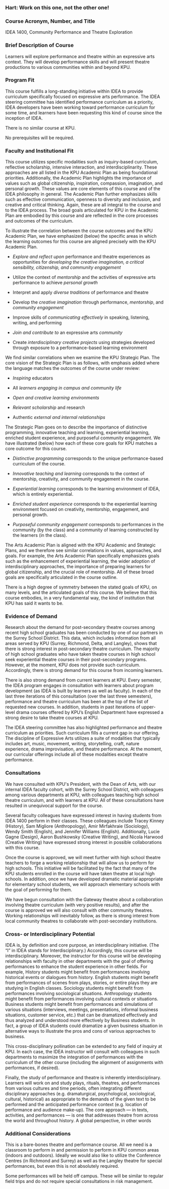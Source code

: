 ### Hart: Work on this one, not the other one!


### Course Acronym, Number, and Title

IDEA 1400, Community Performance and Theatre Exploration

### Brief Description of Course

Learners will explore performance and theatre within an expressive arts context. They will develop performance skills and will present theatre productions to various communities within and beyond KPU.

### Program Fit

This course fulfills a long-standing initiative within IDEA to provide curriculum specifically focused on expressive arts performance. The IDEA steering committee has identified performance curriculum as a priority, IDEA developers have been working toward performance curriculum for some time, and learners have been requesting this kind of course since the inception of IDEA.

There is no similar course at KPU.

No prerequisites will be required.

### Faculty and Institutional Fit

This course utilizes specific modalities such as inquiry-based curriculum, reflective scholarship, intensive interaction, and interdisciplinarity. These approaches are all listed in the KPU Academic Plan as being foundational priorities. Additionally, the Academic Plan highlights the importance of values such as global citizenship, inspiration, compassion, imagination, and personal growth. These values are core elements of this course and of the IDEA philosophy in general. The Academic Plan further emphasizes skills such as effective communication, openness to diversity and inclusion, and creative and critical thinking. Again, these are all integral to the course and to the IDEA process. The broad goals articulated for KPU in the Academic Plan are embodied by this course and are reflected in the core processes and outcomes of the curriculum.

To illustrate the correlation between the course outcomes and the KPU Academic Plan, we have emphasized (below) the specific areas in which the learning outcomes for this course are aligned precisely with the KPU Academic Plan.

* _Explore and reflect upon_ performance and theatre experiences as opportunities for _developing the creative imagination, a critical sensibility, citizenship, and community engagement_

* Utilize the context of _mentorship_ and the activities of expressive arts performance to achieve _personal growth_

* Interpret and apply _diverse traditions_ of performance and theatre

* Develop the _creative imagination_ through performance, _mentorship_, and _community engagement_

* Improve skills of _communicating effectively_ in speaking, listening, writing, and performing

* _Join and contribute to_ an expressive arts _community_

* Create _interdisciplinary creative projects_ using strategies developed through exposure to a performance-based learning environment

We find similar correlations when we examine the KPU Strategic Plan. The core vision of the Strategic Plan is as follows, with emphasis added where the language matches the outcomes of the course under review:

* _Inspiring_ educators

* All _learners engaging in campus and community life_

* _Open and creative learning environments_

* _Relevant scholarship_ and research

* Authentic _external and internal relationships_

The Strategic Plan goes on to describe the importance of distinctive programming, innovative teaching and learning, experiential learning, enriched student experience, and purposeful community engagement. We have illustrated (below) how each of these core goals for KPU matches a core outcome for this course.

* _Distinctive programming_ corresponds to the unique performance-based curriculum of the course.

* _Innovative teaching and learning_ corresponds to the context of mentorship, creativity, and community engagement in the course.

* _Experiential learning_ corresponds to the learning environment of IDEA, which is entirely experiential.

* _Enriched student experience_ corresponds to the experiential learning environment focused on creativity, mentorship, engagement, and personal growth.

* _Purposeful community engagement_ corresponds to performances in the community (by the class) and a community of learning constructed by the learners (in the class).

The Arts Academic Plan is aligned with the KPU Academic and Strategic Plans, and we therefore see similar correlations in values, approaches, and goals. For example, the Arts Academic Plan specifically emphasizes goals such as the enhancement of experiential learning, the wider adoption of interdisciplinary approaches, the importance of preparing learners for global citizenship, and the crucial role of mentorship. All of these broad goals are specifically articulated in the course outline.

There is a high degree of symmetry between the stated goals of KPU, on many levels, and the articulated goals of this course. We believe that this course embodies, in a very fundamental way, the kind of institution that KPU has said it wants to be.

### Evidence of Demand

Research about the demand for post-secondary theatre courses among recent high school graduates has been conducted by one of our partners in the Surrey School District. This data, which includes information from all areas served by KPU (Surrey, Richmond, Delta, and Langley), shows that there is strong interest in post-secondary theatre curriculum. The majority of high school graduates who have taken theatre courses in high school seek experiential theatre courses in their post-secondary programs. However, at the moment, KPU does not provide such curriculum. Accordingly, there is strong demand for this course from incoming learners.

There is also strong demand from current learners at KPU. Every semester, the IDEA program engages in consultation with learners about program development (as IDEA is built by learners as well as faculty). In each of the last three iterations of this consultation (over the last three semesters), performance and theatre curriculum has been at the top of the list of requested new courses. In addition, students in past iterations of upper-level drama courses offered by KPU’s English Department have expressed a strong desire to take theatre courses at KPU.

The IDEA steering committee has also highlighted performance and theatre curriculum as priorities. Such curriculum fills a current gap in our offering. The discipline of Expressive Arts utilizes a suite of modalities that typically includes art, music, movement, writing, storytelling, craft, nature experience, drama improvisation, and theatre performance. At the moment, our curricular offerings include all of these modalities except theatre performance.

### Consultations

We have consulted with KPU's President, with the Dean of Arts, with our internal IDEA faculty cohort, with the Surrey School District, with colleagues among various departments at KPU, with colleagues teaching high school theatre curriculum, and with learners at KPU. All of these consultations have resulted in unequivocal support for the course.

Several faculty colleagues have expressed interest in having students from IDEA 1400 perform in their classes. These colleagues include Tracey Kinney (History), Sam Migliore (Anthropology), Amir Mirfakhraie (Sociology), Wendy Smith (English), and Jennifer Williams (English). Additionally, Lucie Gagne (Design), Aaron Bushkowsky (Creative Writing), and Nicola Harwood (Creative Writing) have expressed strong interest in possible collaborations with this course.

Once the course is approved, we will meet further with high school theatre teachers to forge a working relationship that will allow us to perform for high schools. This initiative will be facilitated by the fact that many of the KPU students enrolled in the course will have taken theatre at local high schools. In addition, once we have developed dramatic material appropriate for elementary school students, we will approach elementary schools with the goal of performing for them.

We have begun consultation with the Gateway theatre about a collaboration involving theatre curriculum (with very positive results), and after the course is approved we will also consult with other community theatres. Working relationships will inevitably follow, as there is strong interest from local community theatres to collaborate with post-secondary institutions.

### Cross- or Interdisciplinary Potential

IDEA is, by definition and core purpose, an interdisciplinary initiative. (The “I” in IDEA stands for Interdisciplinary.) Accordingly, this course will be interdisciplinary. Moreover, the instructor for this course will be developing relationships with faculty in other departments with the goal of offering performances to enhance the student experience in other fields. For example, History students might benefit from performances involving historical events or dialogues from history. English students might benefit from performances of scenes from plays, stories, or entire plays they are studying in English classes. Sociology students might benefit from performances involving sociological situations. Anthropology students might benefit from performances involving cultural contexts or situations. Business students might benefit from performances and simulations of various situations (interviews, meetings, presentations, informal business situations, customer service, etc.) that can be dramatized effectively and thus analyzed and understood more effectively by Business students. In fact, a group of IDEA students could dramatize a given business situation in alternative ways to illustrate the pros and cons of various approaches to business.

This cross-disciplinary pollination can be extended to any field of inquiry at KPU. In each case, the IDEA instructor will consult with colleagues in such departments to maximize the integration of performances with the curriculum of the other course (including the alignment of assignments with performances, if desired).

Finally, the study of performance and theatre is inherently interdisciplinary. Learners will work on and study plays, rituals, theatres, and performances from various cultures and time periods, often integrating different disciplinary approaches (e.g. dramaturgical, psychological, sociological, cultural, historical) as appropriate to the demands of the given text to be performed and the anticipated performance context (e.g. location of performance and audience make-up).  The core approach — in texts, activities, and performances — is one that addresses theatre from across the world and throughout history. A global perspective, in other words

### Additional Considerations

This is a bare-bones theatre and performance course. All we need is a classroom to perform in and permission to perform in KPU common areas (indoors and outdoors). Ideally we would also like to utilize the Conference Centres (in Richmond and Surrey) as well as the Langley theatre for special performances, but even this is not absolutely required.

Some performances will be held off campus. These will be similar to regular field trips and do not require special consultations in risk management.

